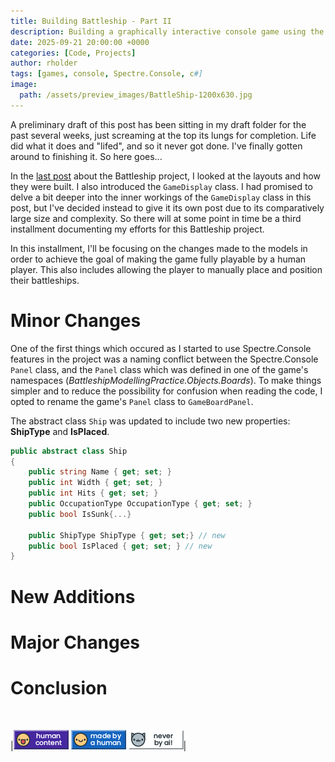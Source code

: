 ```yaml
---
title: Building Battleship - Part II
description: Building a graphically interactive console game using the Spectre.Console library
date: 2025-09-21 20:00:00 +0000
categories: [Code, Projects]
author: rholder
tags: [games, console, Spectre.Console, c#]
image:
  path: /assets/preview_images/BattleShip-1200x630.jpg
---
```


A preliminary draft of this post has been sitting in my draft folder for the past several weeks, just screaming at the top its lungs for completion. Life did what it does and "lifed", and so it never got done. I've finally gotten around to finishing it. So here goes...

In the [last post](/posts/Building-Battleship-Part-1/) about the Battleship project, I looked at the layouts and how they were built. I also introduced the `GameDisplay` class. I had promised to delve a bit deeper into the inner workings of the `GameDisplay` class in this post, but I've decided instead to give it its own post due to its comparatively large size and complexity. So there will at some point in time be a third installment documenting my efforts for this Battleship project.

In this installment, I'll be focusing on the changes made to the models in order to achieve the goal of making the game fully playable by a human player. This also includes allowing the player to manually place and position their battleships. 


# Minor Changes
One of the first things which occured as I started to use Spectre.Console features in the project was a naming conflict between the Spectre.Console `Panel` class, and the `Panel` class which was defined in one of the game's namespaces (*BattleshipModellingPractice.Objects.Boards*). To make things simpler and to reduce the possibility for confusion when reading the code, I opted to rename the game's `Panel` class to `GameBoardPanel`. 

The abstract class `Ship` was updated to include two new properties: **ShipType** and **IsPlaced**.

```c#
public abstract class Ship
{
    public string Name { get; set; }
    public int Width { get; set; }
    public int Hits { get; set; }
    public OccupationType OccupationType { get; set; }
    public bool IsSunk{...}
  
    public ShipType ShipType { get; set;} // new
    public bool IsPlaced { get; set; } // new
}
```

# New Additions
# Major Changes

# Conclusion

<br>

|![HumanContent](/assets/posts/badges/HumanContent_08.png) ![MadeByAHuman](/assets/posts/badges/MadeByAHuman_07.png) ![NeverByAI](/assets/posts/badges/NeverByAi_01.png)| 
